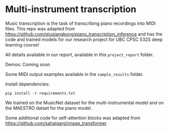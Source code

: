 
# Multi-instrument transcription

Music transcription is the task of transcribing piano recordings into MIDI files. This repo was adapted from https://github.com/qiuqiangkong/piano_transcription_inference and has the code and trained models for our research project for UBC CPSC 532S deep learning course! 

All details available in our report, available in this `project_report` folder. 

Demos: Coming soon

Some MIDI output examples available in the `sample_results` folder.

Install dependencies:
```
pip install -r requirements.txt
```

We trained on the MusicNet dataset for the multi-instrumental model and on the MAESTRO  datset for the piano model.

Some additional code for self-attention blocks was adapted from https://github.com/sahajgarg/image_transformer
